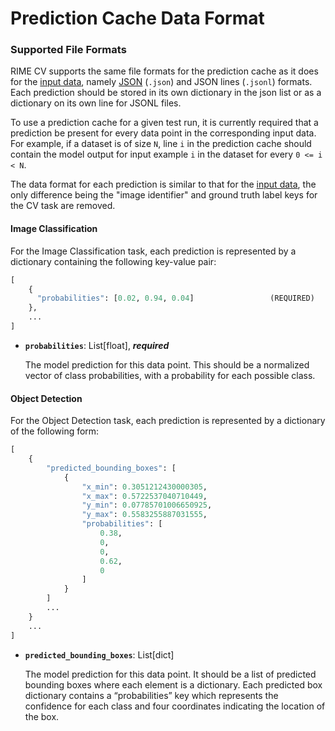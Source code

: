 Prediction Cache Data Format
==================

### Supported File Formats

RIME CV supports the same file formats for the prediction cache as it does for the [input data](task_data_format), namely [JSON](https://www.json.org/json-en.html) (`.json`) and JSON lines (`.jsonl`) formats. Each prediction should be stored in its own dictionary in the json list or as a dictionary on its own line for JSONL files.

To use a prediction cache for a given test run, it is currently required that a prediction be present for every data point in the corresponding input data. For example, if a dataset is of size `N`, line `i` in the prediction cache should contain the model output for input example `i` in the dataset for every `0 <= i < N`.

The data format for each prediction is similar to that for the [input data](task_data_format), the only difference being the "image identifier" and ground truth label keys for the CV task are removed.


#### Image Classification

For the Image Classification task, each prediction is represented by a dictionary containing the following key-value pair:

```python
[
    {
      "probabilities": [0.02, 0.94, 0.04]                 (REQUIRED)
    },
    ...
]
```

- **`probabilities`**: List[float],  ***required***

    The model prediction for this data point. This should be a normalized vector of class probabilities, with a probability for each possible class.

#### Object Detection

For the Object Detection task, each prediction is represented by a dictionary of the following form:
```python
[
    {
        "predicted_bounding_boxes": [
            {
                "x_min": 0.3051212430000305,
                "x_max": 0.5722537040710449,
                "y_min": 0.07785701006650925,
                "y_max": 0.5583255887031555,
                "probabilities": [
                    0.38,
                    0,
                    0,
                    0.62,
                    0
                ]
            }
        ]
        ...
    }
    ...
]
```

- **`predicted_bounding_boxes`**: List[dict]

    The model prediction for this data point. It should be a list of predicted bounding boxes where each element is a dictionary. Each predicted box dictionary contains a “probabilities” key which represents the confidence for each class and four coordinates indicating the location of the box.
